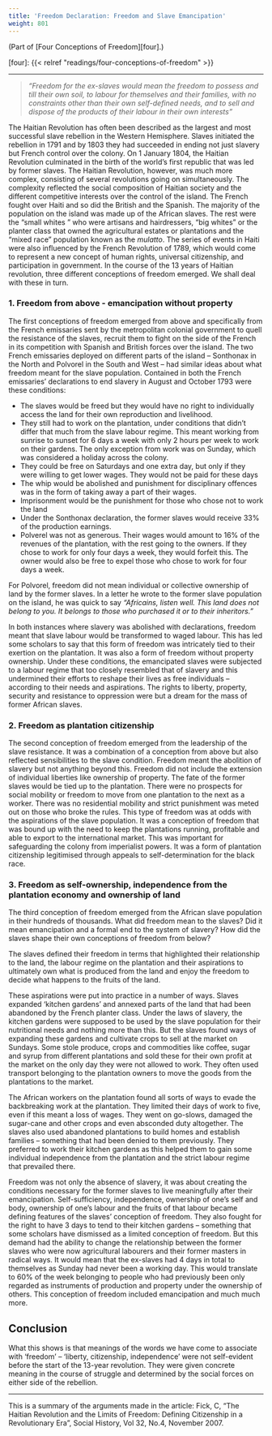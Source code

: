```yaml
---
title: 'Freedom Declaration: Freedom and Slave Emancipation'
weight: 801
---
```


(Part of [Four Conceptions of Freedom][four].)

[four]: {{< relref "readings/four-conceptions-of-freedom" >}}

----

> *“Freedom for the ex-slaves would mean the freedom to possess and till their
> own soil, to labour for themselves and their families, with no constraints
> other than their own self-defined needs, and to sell and dispose of the
> products of their labour in their own interests”*

The Haitian Revolution has often been described as the largest and most
successful slave rebellion in the Western Hemisphere. Slaves initiated the
rebellion in 1791 and by 1803 they had succeeded in ending not just slavery but
French control over the colony. On 1 January 1804, the Haitian Revolution
culminated in the birth of the world’s first republic that was led by former
slaves. The Haitian Revolution, however, was much more complex, consisting of
several revolutions going on simultaneously. The complexity reflected the
social composition of Haitian society and the different competitive interests
over the control of the island. The French fought over Haiti and so did the
British and the Spanish. The majority of the population on the island was made
up of the African slaves. The rest were the “small whites ” who were artisans
and hairdressers, “big whites” or the planter class that owned the agricultural
estates or plantations and the “mixed race” population known as the *mulatto*.
The series of events in Haiti were also influenced by the French Revolution
of 1789, which would come to represent a new concept of human rights, universal
citizenship, and participation in government. In the course of the 13 years of
Haitian revolution, three different conceptions of freedom emerged. We shall
deal with these in turn.

<!-- Paragraph source: https://www.blackpast.org/global-african-history/haitian-revolution-1791-1804/ -->

### 1. Freedom from above - emancipation without property

The first conceptions of freedom emerged from above and specifically from the
French emissaries sent by the metropolitan colonial government to quell the
resistance of the slaves, recruit them to fight on the side of the French in
its competition with Spanish and British forces over the island. The two French
emissaries deployed on different parts of the island – Sonthonax in the North
and Polvorel in the South and West – had similar ideas about what freedom meant
for the slave population. Contained in both the French emissaries’ declarations
to end slavery in August and October 1793 were these conditions:

* The slaves would be freed but they would have no right to individually access
  the land for their own reproduction and livelihood.
* They still had to work on the plantation, under conditions that didn’t differ
  that much from the slave labour regime. This meant working from sunrise to
  sunset for 6 days a week with only 2 hours per week to work on their gardens.
  The only exception from work was on Sunday, which was considered a holiday
  across the colony.
* They could be free on Saturdays and one extra day, but only if they were
  willing to get lower wages. They would not be paid for these days
* The whip would be abolished and punishment for disciplinary offences was in
  the form of taking away a part of their wages.
* Imprisonment would be the punishment for those who chose not to work the land
* Under the Sonthonax declaration, the former slaves would receive 33% of the
  production earnings.
* Polverel was not as generous. Their wages would amount to 16% of the revenues
  of the plantation, with the rest going to the owners. If they chose to work
  for only four days a week, they would forfeit this. The owner would also be
  free to expel those who chose to work for four days a week.

For Polvorel, freedom did not mean individual or collective ownership of land
by the former slaves. In a letter he wrote to the former slave population on
the island, he was quick to say *“Africains, listen well. This land does not
belong to you. It belongs to those who purchased it or to their inheritors.”*

In both instances where slavery was abolished with declarations, freedom meant
that slave labour would be transformed to waged labour. This has led some
scholars to say that this form of freedom was intricately tied to their
exertion on the plantation. It was also a form of freedom without property
ownership. Under these conditions, the emancipated slaves were subjected to a
labour regime that too closely resembled that of slavery and this undermined
their efforts to reshape their lives as free individuals – according to their
needs and aspirations. The rights to liberty, property, security and resistance
to oppression were but a dream for the mass of former African slaves.

### 2. Freedom as plantation citizenship

The second conception of freedom emerged from the leadership of the slave
resistance. It was a combination of a conception from above but also reflected
sensibilities to the slave condition. Freedom meant the abolition of slavery
but not anything beyond this. Freedom did not include the extension of
individual liberties like ownership of property. The fate of the former slaves
would be tied up to the plantation. There were no prospects for social mobility
or freedom to move from one plantation to the next as a worker. There was no
residential mobility and strict punishment was meted out on those who broke the
rules. This type of freedom was at odds with the aspirations of the slave
population. It was a conception of freedom that was bound up with the need to
keep the plantations running, profitable and able to export to the
international market. This was important for safeguarding the colony from
imperialist powers. It was a form of plantation citizenship legitimised through
appeals to self-determination for the black race.

### 3. Freedom as self-ownership, independence from the plantation economy and ownership of land

The third conception of freedom emerged from the African slave population in
their hundreds of thousands. What did freedom mean to the slaves? Did it mean
emancipation and a formal end to the system of slavery? How did the slaves
shape their own conceptions of freedom from below?

The slaves defined their freedom in terms that highlighted their relationship
to the land, the labour regime on the plantation and their aspirations to
ultimately own what is produced from the land and enjoy the freedom to decide
what happens to the fruits of the land.

These aspirations were put into practice in a number of ways. Slaves expanded
‘kitchen gardens’ and annexed parts of the land that had been abandoned by the
French planter class. Under the laws of slavery, the kitchen gardens were
supposed to be used by the slave population for their nutritional needs and
nothing more than this. But the slaves found ways of expanding these gardens
and cultivate crops to sell at the market on Sundays. Some stole produce, crops
and commodities like coffee, sugar and syrup from different plantations and
sold these for their own profit at the market on the only day they were not
allowed to work. They often used transport belonging to the plantation owners
to move the goods from the plantations to the market.

The African workers on the plantation found all sorts of ways to evade the
backbreaking work at the plantation. They limited their days of work to five,
even if this meant a loss of wages. They went on go-slows, damaged the
sugar-cane and other crops and even absconded duty altogether. The slaves also
used abandoned plantations to build homes and establish families – something
that had been denied to them previously. They preferred to work their kitchen
gardens as this helped them to gain some individual independence from the
plantation and the strict labour regime that prevailed there.

Freedom was not only the absence of slavery, it was about creating the
conditions necessary for the former slaves to live meaningfully after their
emancipation. Self-sufficiency, independence, ownership of one’s self and body,
ownership of one’s labour and the fruits of that labour became defining
features of the slaves’ conception of freedom. They also fought for the right
to have 3 days to tend to their kitchen gardens – something that some scholars
have dismissed as a limited conception of freedom. But this demand had the
ability to change the relationship between the former slaves who were now
agricultural labourers and their former masters in radical ways. It would mean
that the ex-slaves had 4 days in total to themselves as Sunday had never been a
working day. This would translate to 60% of the week belonging to people who
had previously been only regarded as instruments of production and property
under the ownership of others. This conception of freedom included emancipation
and much much more.

## Conclusion

What this shows is that meanings of the words we have come to associate with
‘freedom’ – ‘liberty, citizenship, independence’ were not self-evident before
the start of the 13-year revolution. They were given concrete meaning in the
course of struggle and determined by the social forces on either side of the
rebellion.

----

This is a summary of the arguments made in the article:
Fick, C, “The Haitian Revolution and the Limits of Freedom:
Defining Citizenship in a Revolutionary Era”,
Social History, Vol 32, No.4, November 2007.
